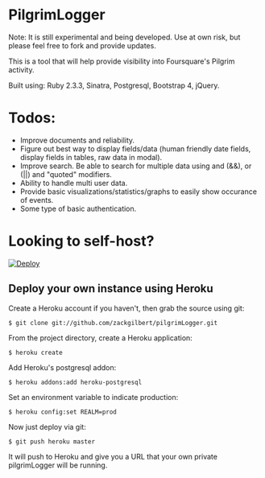 # PilgrimLogger

Note: It is still experimental and being developed. Use at own risk, but please feel free to fork and provide updates.


This is a tool that will help provide visibility into Foursquare's Pilgrim activity.

Built using: Ruby 2.3.3, Sinatra, Postgresql, Bootstrap 4, jQuery.


Todos:
======

- Improve documents and reliability.
- Figure out best way to display fields/data (human friendly date fields, display fields in tables, raw data in modal).
- Improve search. Be able to search for multiple data using and (&&), or (||) and "quoted" modifiers.
- Ability to handle multi user data.
- Provide basic visualizations/statistics/graphs to easily show occurance of events.
- Some type of basic authentication.



Looking to self-host?
=====================

[![Deploy](https://www.herokucdn.com/deploy/button.png)](https://heroku.com/deploy)

## Deploy your own instance using Heroku
Create a Heroku account if you haven't, then grab the source using git:

`$ git clone git://github.com/zackgilbert/pilgrimLogger.git`

From the project directory, create a Heroku application:

`$ heroku create`

Add Heroku's postgresql addon:

`$ heroku addons:add heroku-postgresql`

Set an environment variable to indicate production:

`$ heroku config:set REALM=prod`

Now just deploy via git:

`$ git push heroku master`

It will push to Heroku and give you a URL that your own private pilgrimLogger will be running.



